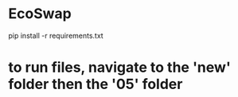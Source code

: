 # EcoSwap

pip install -r requirements.txt

# to run files, navigate to the 'new' folder then the '05' folder
